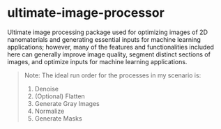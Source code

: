 # ultimate-image-processor
Ultimate image processing package used for optimizing images of 2D nanomaterials and generating essential inputs for machine learning applications; however, many of the features and functionalities included here can generally improve image quality, segment distinct sections of images, and optimize inputs for machine learning applications.

>Note: The ideal run order for the processes in my scenario is:
>1. Denoise
>2. (Optional) Flatten
>3. Generate Gray Images
>4. Normalize
>5. Generate Masks
